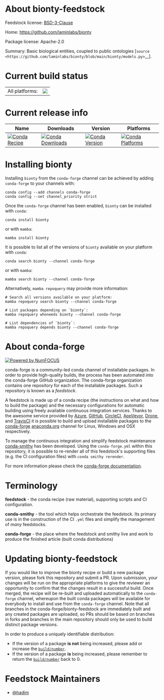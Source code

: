 About bionty-feedstock
======================

Feedstock license: [BSD-3-Clause](https://github.com/conda-forge/bionty-feedstock/blob/main/LICENSE.txt)

Home: https://github.com/laminlabs/bionty

Package license: Apache-2.0

Summary: Basic biological entities, coupled to public ontologies [`source <https://github.com/laminlabs/bionty/blob/main/bionty/models.py>`__].

Current build status
====================


<table><tr><td>All platforms:</td>
    <td>
      <a href="https://dev.azure.com/conda-forge/feedstock-builds/_build/latest?definitionId=26086&branchName=main">
        <img src="https://dev.azure.com/conda-forge/feedstock-builds/_apis/build/status/bionty-feedstock?branchName=main">
      </a>
    </td>
  </tr>
</table>

Current release info
====================

| Name | Downloads | Version | Platforms |
| --- | --- | --- | --- |
| [![Conda Recipe](https://img.shields.io/badge/recipe-bionty-green.svg)](https://anaconda.org/conda-forge/bionty) | [![Conda Downloads](https://img.shields.io/conda/dn/conda-forge/bionty.svg)](https://anaconda.org/conda-forge/bionty) | [![Conda Version](https://img.shields.io/conda/vn/conda-forge/bionty.svg)](https://anaconda.org/conda-forge/bionty) | [![Conda Platforms](https://img.shields.io/conda/pn/conda-forge/bionty.svg)](https://anaconda.org/conda-forge/bionty) |

Installing bionty
=================

Installing `bionty` from the `conda-forge` channel can be achieved by adding `conda-forge` to your channels with:

```
conda config --add channels conda-forge
conda config --set channel_priority strict
```

Once the `conda-forge` channel has been enabled, `bionty` can be installed with `conda`:

```
conda install bionty
```

or with `mamba`:

```
mamba install bionty
```

It is possible to list all of the versions of `bionty` available on your platform with `conda`:

```
conda search bionty --channel conda-forge
```

or with `mamba`:

```
mamba search bionty --channel conda-forge
```

Alternatively, `mamba repoquery` may provide more information:

```
# Search all versions available on your platform:
mamba repoquery search bionty --channel conda-forge

# List packages depending on `bionty`:
mamba repoquery whoneeds bionty --channel conda-forge

# List dependencies of `bionty`:
mamba repoquery depends bionty --channel conda-forge
```


About conda-forge
=================

[![Powered by
NumFOCUS](https://img.shields.io/badge/powered%20by-NumFOCUS-orange.svg?style=flat&colorA=E1523D&colorB=007D8A)](https://numfocus.org)

conda-forge is a community-led conda channel of installable packages.
In order to provide high-quality builds, the process has been automated into the
conda-forge GitHub organization. The conda-forge organization contains one repository
for each of the installable packages. Such a repository is known as a *feedstock*.

A feedstock is made up of a conda recipe (the instructions on what and how to build
the package) and the necessary configurations for automatic building using freely
available continuous integration services. Thanks to the awesome service provided by
[Azure](https://azure.microsoft.com/en-us/services/devops/), [GitHub](https://github.com/),
[CircleCI](https://circleci.com/), [AppVeyor](https://www.appveyor.com/),
[Drone](https://cloud.drone.io/welcome), and [TravisCI](https://travis-ci.com/)
it is possible to build and upload installable packages to the
[conda-forge](https://anaconda.org/conda-forge) [anaconda.org](https://anaconda.org/)
channel for Linux, Windows and OSX respectively.

To manage the continuous integration and simplify feedstock maintenance
[conda-smithy](https://github.com/conda-forge/conda-smithy) has been developed.
Using the ``conda-forge.yml`` within this repository, it is possible to re-render all of
this feedstock's supporting files (e.g. the CI configuration files) with ``conda smithy rerender``.

For more information please check the [conda-forge documentation](https://conda-forge.org/docs/).

Terminology
===========

**feedstock** - the conda recipe (raw material), supporting scripts and CI configuration.

**conda-smithy** - the tool which helps orchestrate the feedstock.
                   Its primary use is in the construction of the CI ``.yml`` files
                   and simplify the management of *many* feedstocks.

**conda-forge** - the place where the feedstock and smithy live and work to
                  produce the finished article (built conda distributions)


Updating bionty-feedstock
=========================

If you would like to improve the bionty recipe or build a new
package version, please fork this repository and submit a PR. Upon submission,
your changes will be run on the appropriate platforms to give the reviewer an
opportunity to confirm that the changes result in a successful build. Once
merged, the recipe will be re-built and uploaded automatically to the
`conda-forge` channel, whereupon the built conda packages will be available for
everybody to install and use from the `conda-forge` channel.
Note that all branches in the conda-forge/bionty-feedstock are
immediately built and any created packages are uploaded, so PRs should be based
on branches in forks and branches in the main repository should only be used to
build distinct package versions.

In order to produce a uniquely identifiable distribution:
 * If the version of a package **is not** being increased, please add or increase
   the [``build/number``](https://docs.conda.io/projects/conda-build/en/latest/resources/define-metadata.html#build-number-and-string).
 * If the version of a package **is** being increased, please remember to return
   the [``build/number``](https://docs.conda.io/projects/conda-build/en/latest/resources/define-metadata.html#build-number-and-string)
   back to 0.

Feedstock Maintainers
=====================

* [@hadim](https://github.com/hadim/)

